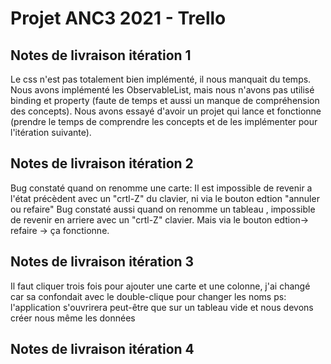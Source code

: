 # Projet ANC3 2021 - Trello

## Notes de livraison itération 1
Le css n'est pas totalement bien implémenté, il nous manquait du temps.
Nous avons implémenté les ObservableList, mais nous n'avons pas utilisé binding et property (faute de temps et aussi un manque de compréhension des concepts).
Nous avons essayé d'avoir un projet qui lance et fonctionne (prendre le temps de comprendre les concepts et de les implémenter pour l'itération suivante).

## Notes de livraison itération 2

Bug constaté quand on renomme une carte: Il est impossible de revenir a l'état précèdent avec un "crtl-Z" du clavier, ni via le bouton edtion "annuler ou refaire"
Bug constaté aussi quand on renomme un tableau , impossible de revenir en arriere avec un "crtl-Z" clavier. Mais via le bouton edtion-> refaire -> ça fonctionne.
## Notes de livraison itération 3

Il faut cliquer trois fois pour ajouter une carte et une colonne, j'ai changé car sa confondait avec le double-clique pour changer les noms
ps: l'application s'ouvrirera peut-être que sur un tableau vide et nous devons créer nous même les données
## Notes de livraison itération 4



